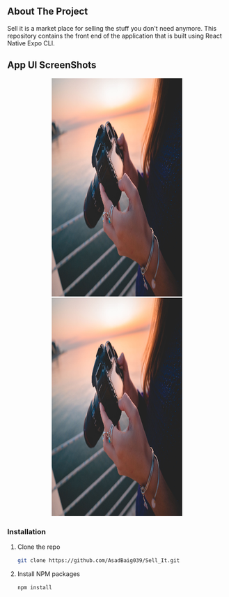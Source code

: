 ## About The Project

Sell it is a market place for selling the stuff you don't need anymore. This repository contains the front end of the application that is built using React Native Expo CLI.

## App UI ScreenShots

<p align="center">

<a>
    <img src="./app/assets/camera1_full.jpg" alt="Camera" width="300" height="500">
    <img src="./app/assets/camera1_full.jpg" alt="Camera" width="300" height="500">

</a>
</p>

### Installation

1. Clone the repo
   ```sh
   git clone https://github.com/AsadBaig039/Sell_It.git
   ```
2. Install NPM packages
   ```sh
   npm install
   ```
